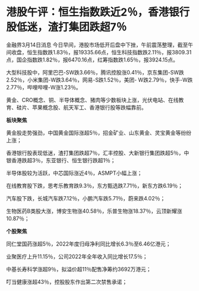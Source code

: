 # 港股午评：恒生指数跌近2％，香港银行股低迷，渣打集团跌超7％

金融界3月14日消息
今日早间，港股市场低开后盘中下挫，午前震荡整理，截至午间收盘，恒生指数跌1.83％，报19335.66点，恒生科技指数跌2.11％，报3809.31点，国企指数跌1.82％，报6470.16点，红筹指数跌1.65％，报3924.15点。

大型科技股中，阿里巴巴-SW跌3.66％，腾讯控股涨0.41％，京东集团-SW跌2.52％，小米集团-W跌3.64％，网易-S跌1.52％，美团-
W跌2.79％，快手-W跌2.77％，哔哩哔哩-W涨1.23％。

黄金、CRO概念、铜、半导体概念、猪肉等少数板块上涨，光伏电站、在线教育、硅片、苹果概念股、航天军工、香港银行股等跌幅靠前。

**板块聚焦**

黄金股走势强劲，中国黄金国际涨超5％，招金矿业、山东黄金、灵宝黄金等纷纷上涨；

香港银行股表现低迷，渣打集团跌超7％，汇丰控股、大新银行集团跌超5％，中银香港跌超3％，东亚银行、恒生银行跌超1％；

半导体股较为活跃，中芯国际涨近4％，ASMPT小幅上涨；

在线教育股下跌，思考乐教育跌9.3％，东方甄选跌7.71％，新东方跌6.19％；

汽车股下跌，长城汽车跌7.12％，小鹏汽车跌5.71％，蔚来跌4.02％；

生物医药B类股大涨，博安生物涨40.58％，乐普生物涨18.37％，云顶新耀涨10.87％；

**个股聚焦**

同仁堂国药涨超5％，2022年度归母净利同比增长6.3％至6.46亿港元；

业聚医疗上升11.15％，公司2022年全年收入同比增长17.5％；

中基长寿科学涨超9％，拟溢价超11％配售净筹约3692万港元；

叮当健康涨超43％，控股股东作出第二次禁售承诺；

